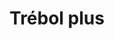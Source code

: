 ---
title: Trébol plus
date: 
draft: false

# descripcion
description : Trébol 4 hojas cabito

materials: Plata 925

color: Plateado

dimensions: 1 cm

code: 01-03-0256

type: "Aros"

categories: []

price: $1.640,00

price_eftvo: $1.395,00

# Images
# first image will be shown in the product page
images:
  # - image: "images/path_to_image"
  # La ubicacion de las imagenes es imagenes/Aros/Aros.Microcubic/01-03-0256-trebol-plus
  - image: "./images/aros/microcubic/01-03-0256-trebol-4-hojas-cabito_a.jpeg"
  - image: "./images/aros/microcubic/01-03-0256-trebol-4-hojas-cabito_b.jpeg"
---